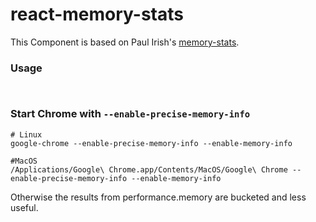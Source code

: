 # react-memory-stats

This Component is based on Paul Irish's [memory-stats](https://github.com/paulirish/memory-stats.js).

### Usage

``` javascript



```


### Start Chrome with `--enable-precise-memory-info`

```
# Linux
google-chrome --enable-precise-memory-info --enable-memory-info

#MacOS
/Applications/Google\ Chrome.app/Contents/MacOS/Google\ Chrome --enable-precise-memory-info --enable-memory-info
```

Otherwise the results from performance.memory are bucketed and less useful.
